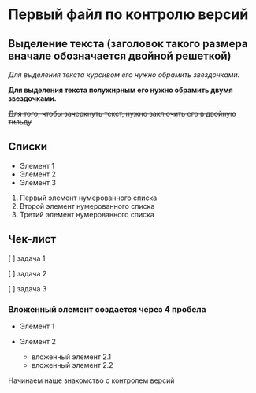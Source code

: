# Первый файл по контролю версий

## Выделение текста (заголовок такого размера вначале обозначается двойной решеткой)

*Для выделения текста курсивом его нужно обрамить звездочками.*

**Для выделения текста полужирным его нужно обрамить двумя звездочками.**



~~Для того, чтобы зачеркнуть текст, нужно заключить его в двойную тильду~~

## Списки
* Элемент 1
* Элемент 2
* Элемент 3

1. Первый элемент нумерованного списка
2. Второй элемент нумерованного списка
3. Третий элемент нумерованного списка

## Чек-лист  

[ ] задача 1

[ ] задача 2

[ ] задача 3

### Вложенный элемент создается через 4 пробела

* Элемент 1

* Элемент 2
    
    * вложенный элемент 2.1
    * вложенный элемент 2.2
    

 

Начинаем наше знакомство с контролем версий